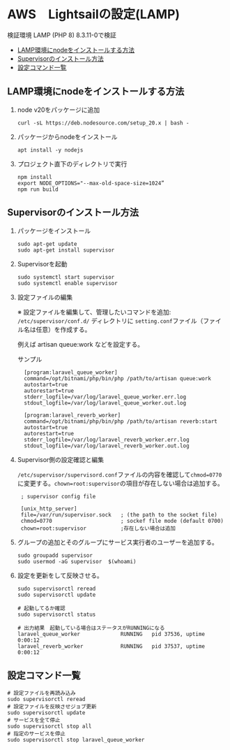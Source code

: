 
# AWS　Lightsailの設定(LAMP)

検証環境 LAMP (PHP 8) 8.3.11-0で検証

- [LAMP環境にnodeをインストールする方法](#LAMP環境にnodeをインストールする方法)
- [Supervisorのインストール方法](#Supervisorのインストール方法)
- [設定コマンド一覧](#設定コマンド一覧)

## LAMP環境にnodeをインストールする方法

1. node v20をパッケージに追加

    ```
    curl -sL https://deb.nodesource.com/setup_20.x | bash -
    ```

2. パッケージからnodeをインストール
    ```
    apt install -y nodejs  
    ```

3. プロジェクト直下のディレクトリで実行
    ```
    npm install
    export NODE_OPTIONS="--max-old-space-size=1024”
    npm run build
    ```

## Supervisorのインストール方法 
1. パッケージをインストール

    ```
    sudo apt-get update
    sudo apt-get install supervisor
    ```

2. Supervisorを起動
    ```
    sudo systemctl start supervisor
    sudo systemctl enable supervisor
    ```

3. 設定ファイルの編集

    ※ 設定ファイルを編集して、管理したいコマンドを追加: `/etc/supervisor/conf.d/` ディレクトリに `setting.conf`ファイル（ファイル名は任意）を作成する。

    例えば artisan queue:work などを設定する。

    サンプル
    ```
      [program:laravel_queue_worker]
      command=/opt/bitnami/php/bin/php /path/to/artisan queue:work
      autostart=true
      autorestart=true
      stderr_logfile=/var/log/laravel_queue_worker.err.log
      stdout_logfile=/var/log/laravel_queue_worker.out.log

      [program:laravel_reverb_worker]
      command=/opt/bitnami/php/bin/php /path/to/artisan reverb:start
      autostart=true
      autorestart=true
      stderr_logfile=/var/log/laravel_reverb_worker.err.log
      stdout_logfile=/var/log/laravel_reverb_worker.out.log
    ```

4. Supervisor側の設定確認と編集 

    `/etc/supervisor/supervisord.conf`ファイルの内容を確認して`chmod=0770` に変更する。`chown=root:supervisor`の項目が存在しない場合は追加する。

        ; supervisor config file

        [unix_http_server]
        file=/var/run/supervisor.sock   ; (the path to the socket file)
        chmod=0770                      ; sockef file mode (default 0700)
        chown=root:supervisor           ;存在しない場合は追加

5. グループの追加とそのグループにサービス実行者のユーザーを追加する。
    ```
    sudo groupadd supervisor
    sudo usermod -aG supervisor  $(whoami)
    ```

6. 設定を更新をして反映させる。
    ```
    sudo supervisorctl reread 
    sudo supervisorctl update

    # 起動してるか確認
    sudo supervisorctl status

    # 出力結果　起動している場合はステータスがRUNNINGになる
    laravel_queue_worker             RUNNING   pid 37536, uptime 0:00:12
    laravel_reverb_worker            RUNNING   pid 37537, uptime 0:00:12
    ```

## 設定コマンド一覧
  ```
  # 設定ファイルを再読み込み
  sudo supervisorctl reread 
  # 設定ファイルを反映させジョブ更新
  sudo supervisorctl update
  # サービスを全て停止
  sudo supervisorctl stop all
  # 指定のサービスを停止
  sudo supervisorctl stop laravel_queue_worker
  ```